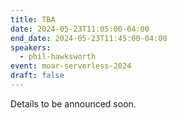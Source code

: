 ```yaml
---
title: TBA
date: 2024-05-23T11:05:00-04:00
end_date: 2024-05-23T11:45:00-04:00
speakers:
  - phil-hawksworth
event: moar-serverless-2024
draft: false
---
```


Details to be announced soon.
